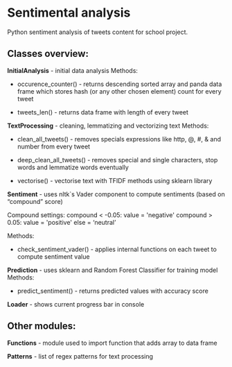 # Sentimental analysis
Python sentiment analysis of tweets content for school project.


## Classes overview:

**InitialAnalysis** - initial data analysis
Methods: 
  - occurence_counter()  -  returns descending sorted array
  and panda data frame which stores hash (or any other chosen element) count for every tweet

  - tweets_len() - returns data frame with length of every tweet


**TextProcessing** - cleaning, lemmatizing and vectorizing text
Methods:
  - clean_all_tweets() - removes specials expressions like http, @, #, & and number from every tweet

  - deep_clean_all_tweets() - removes special and single characters, stop words and lemmatize words eventually

  - vectorise() - vectorise text with TFIDF methods using sklearn library


**Sentiment** - uses nltk`s Vader component to compute sentiments (based on “compound” score)

Compound settings:
compound < -0.05: value = 'negative'
compound > 0.05: value = 'positive'
else = ‘neutral’

Methods: 
  - check_sentiment_vader() - applies internal functions on each tweet to compute sentiment value

**Prediction** - uses sklearn and Random Forest Classifier for training model
Methods: 
  - predict_sentiment() - returns predicted values with accuracy score

**Loader** - shows current progress bar in console


## Other modules:

**Functions** - module used to import function that adds array to data frame

**Patterns** - list of regex patterns for text processing
